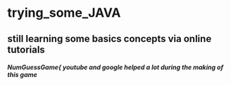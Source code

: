 # trying_some_JAVA
## **still learning some basics concepts via online  tutorials**  
##### NumGuessGame{ youtube and google helped a lot during the making of this game 

